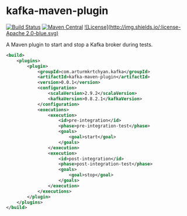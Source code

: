 # kafka-maven-plugin

[![Build Status](https://api.travis-ci.org/repositories/arturmkrtchyan/kafka-maven-plugin.png)](https://travis-ci.org/arturmkrtchyan/kafka-maven-plugin) [![Maven Central](https://maven-badges.herokuapp.com/maven-central/com.arturmkrtchyan.kafka/kafka-maven-plugin/badge.svg)](https://maven-badges.herokuapp.com/maven-central/com.arturmkrtchyan.kafka/kafka-maven-plugin)
[![License](http://img.shields.io/:license-Apache 2.0-blue.svg)](https://raw.githubusercontent.com/arturmkrtchyan/kafka-maven-plugin/master/LICENSE.txt)

A Maven plugin to start and stop a Kafka broker during tests.

```xml
<build>
    <plugins>
        <plugin>
            <groupId>com.arturmkrtchyan.kafka</groupId>
            <artifactId>kafka-maven-plugin</artifactId>
            <version>0.0.1</version>
            <configuration>
                <scalaVersion>2.9.2</scalaVersion>
                <kafkaVersion>0.8.2.1</kafkaVersion>
            </configuration>
            <executions>
                <execution>
                    <id>pre-integration</id>
                    <phase>pre-integration-test</phase>
                    <goals>
                        <goal>start</goal>
                    </goals>
                </execution>
                <execution>
                    <id>post-integration</id>
                    <phase>post-integration-test</phase>
                    <goals>
                        <goal>stop</goal>
                    </goals>
                </execution>
            </executions>
        </plugin>
    </plugins>
</build>
```
